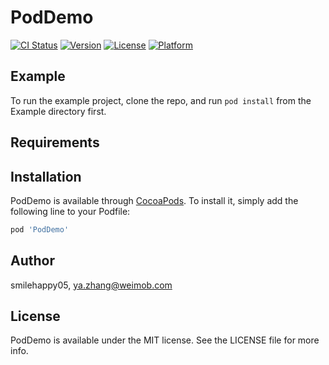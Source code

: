 # PodDemo

[![CI Status](http://img.shields.io/travis/smilehappy05/PodDemo.svg?style=flat)](https://travis-ci.org/smilehappy05/PodDemo)
[![Version](https://img.shields.io/cocoapods/v/PodDemo.svg?style=flat)](http://cocoapods.org/pods/PodDemo)
[![License](https://img.shields.io/cocoapods/l/PodDemo.svg?style=flat)](http://cocoapods.org/pods/PodDemo)
[![Platform](https://img.shields.io/cocoapods/p/PodDemo.svg?style=flat)](http://cocoapods.org/pods/PodDemo)

## Example

To run the example project, clone the repo, and run `pod install` from the Example directory first.

## Requirements

## Installation

PodDemo is available through [CocoaPods](http://cocoapods.org). To install
it, simply add the following line to your Podfile:

```ruby
pod 'PodDemo'
```

## Author

smilehappy05, ya.zhang@weimob.com

## License

PodDemo is available under the MIT license. See the LICENSE file for more info.
